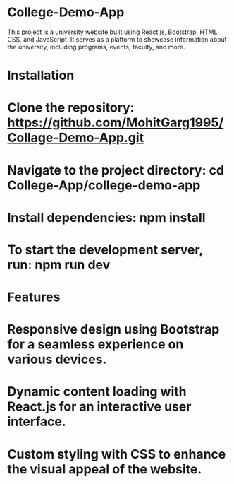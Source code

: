 # College-Demo-App

This project is a university website built using React.js, Bootstrap, HTML, CSS, and JavaScript. It serves as a platform to showcase information about the university, including programs, events, faculty, and more.

# Installation

# Clone the repository: https://github.com/MohitGarg1995/Collage-Demo-App.git

# Navigate to the project directory: cd College-App/college-demo-app

# Install dependencies: npm install

# To start the development server, run: npm run dev

# Features

# Responsive design using Bootstrap for a seamless experience on various devices.

# Dynamic content loading with React.js for an interactive user interface.

# Custom styling with CSS to enhance the visual appeal of the website.
